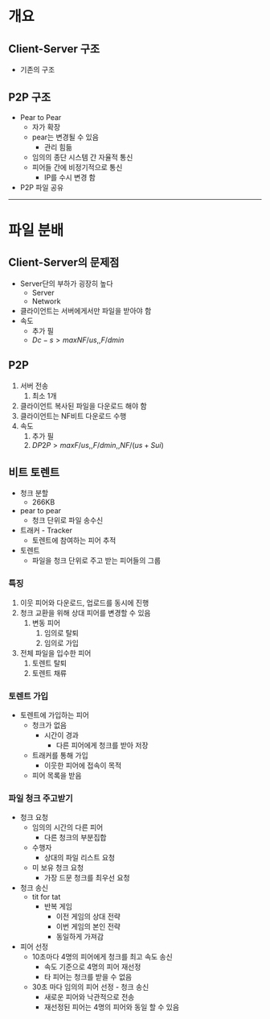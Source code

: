 # 개요

## Client-Server 구조
- 기존의 구조

## P2P 구조
 - Pear to Pear
	 - 자가 확장
	 - pear는 변경될 수 있음
		 - 관리 힘듦
	- 임의의 종단 시스템 간 자율적 통신
	- 피어들 간에 비정기적으로 통신
		- IP를 수시 변경 함
- P2P 파일 공유

<hr>

# 파일 분배

## Client-Server의 문제점
- Server단의 부하가 굉장히 높다
	- Server
	- Network
- 클라이언트는 서버에게서만 파일을 받아야 함
- 속도
	- 추가 필
	- $Dc-s > max{NF/us,,F/dmin}$

## P2P
1. 서버 전송
	1. 최소 1개
2. 클라이언트 복사된 파일을 다운로드 해야 함
3. 클라이언트는 NF비트 다운로드 수행
4. 속도
	1. 추가 필
	2. $DP2P > max{F/us,,F/dmin,,NF/(us + Sui)}$

## 비트 토렌트
- 청크 분할
	- 266KB
- pear to pear
	- 청크 단위로 파일 송수신
- 트래커 - Tracker
	- 토렌트에 참여하는 피어 추적
- 토렌트
	- 파일을 청크 단위로 주고 받는 피어들의 그룹
### 특징
1. 이웃 피어와 다운로드, 업로드를 동시에 진행
2. 청크 교환을 위해 상대 피어를 변경할 수 있음
	1. 변동 피어
		1. 임의로 탈퇴
		2. 임의로 가입
3. 전체 파일을 입수한 피어
	1. 토렌트 탈퇴
	2. 토렌트 채류
### 토렌트 가입
- 토렌트에 가입하는 피어
	- 청크가 없음
		- 시간이 경과
			- 다른 피어에게 청크를 받아 저장
	- 트래커를 통해 가입
		- 이웃한 피어에 접속이 목적
	- 피어 목록을 받음

### 파일 청크 주고받기
- 청크 요청
	- 임의의 시간의 다른 피어
		- 다른 청크의 부분집합
	- 수행자
		- 상대의 파일 리스트 요청
	- 미 보유 청크 요청
		- 가장 드문 청크를 최우선 요청
- 청크 송신
	- tit for tat
		- 반복 게임
			- 이전 게임의 상대 전략
			- 이번 게임의 본인 전략
			- 동일하게 가져감
- 피어 선정
	- 10초마다 4명의 피어에게 청크를 최고 속도 송신
		- 속도 기준으로 4명의 피어 재선정
		- 타 피어는 청크를 받을 수 없음
	- 30초 마다 임의의 피어 선정 - 청크 송신
		- 새로운 피어와 낙관적으로 전송
		- 재선정된 피어는 4명의 피어와 동일 할 수 있음